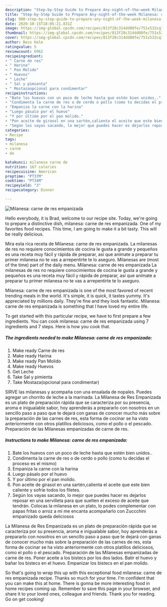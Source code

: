 ```yaml
---
description: "Step-by-Step Guide to Prepare Any-night-of-the-week Milanesa: carne de res empanizada"
title: "Step-by-Step Guide to Prepare Any-night-of-the-week Milanesa: carne de res empanizada"
slug: 980-step-by-step-guide-to-prepare-any-night-of-the-week-milanesa-carne-de-res-empanizada
date: 2020-10-15T18:05:21.831Z
image: https://img-global.cpcdn.com/recipes/813f28c314dd80fe/751x532cq70/milanesa-carne-de-res-empanizada-foto-principal.jpg
thumbnail: https://img-global.cpcdn.com/recipes/813f28c314dd80fe/751x532cq70/milanesa-carne-de-res-empanizada-foto-principal.jpg
cover: https://img-global.cpcdn.com/recipes/813f28c314dd80fe/751x532cq70/milanesa-carne-de-res-empanizada-foto-principal.jpg
author: Bess Hale
ratingvalue: 5
reviewcount: 6962
recipeingredient:
- " Carne de res"
- " Harina"
- " Pan Molido"
- " Huevos"
- " Leche"
- " Sal y pimienta"
- " Mostazaopcional para condimentar"
recipeinstructions:
- "Bate los huevos con un poco de leche hasta que estén bien unidos.."
- "Condimenta la carne de res o de cerdo o pollo (como tu decidas el proceso es el mismo)"
- "Empaniza la carne con la harina"
- "Luego pásalo por el huevo"
- "Y por último por el pan molido."
- "Pon aceite de girasol en una sartén,calienta el aceite que este bien caliente y sofríe todos los filetes."
- "Según los vayas sacando, lo mejor que puedes hacer es dejarlos reposar en una servilleta para que suelten el exceso de aceite que tendrán. Colocas la milanesa en un plato, lo podes complementar con papas fritas o arroz a mi me encanta acompañarlo con Zuccchini empanizado queda deliciosos"
categories:
- Recipe
tags:
- milanesa
- carne
- de

katakunci: milanesa carne de 
nutrition: 167 calories
recipecuisine: American
preptime: "PT37M"
cooktime: "PT34M"
recipeyield: "3"
recipecategory: Dinner

---
```



![Milanesa: carne de res empanizada](https://img-global.cpcdn.com/recipes/813f28c314dd80fe/751x532cq70/milanesa-carne-de-res-empanizada-foto-principal.jpg)

Hello everybody, it is Brad, welcome to our recipe site. Today, we're going to prepare a distinctive dish, milanesa: carne de res empanizada. One of my favorites food recipes. This time, I am going to make it a bit tasty. This will be really delicious.

Mira esta rica receta de Milanesa: carne de res empanizada. La milanesas de res no requiere conocimientos de cocina le gusta a grande y pequeños es una receta muy fácil y rápida de preparar, así que anímate a preparar tu primer milanesa no te vas a arrepentirte te lo aseguro. Milanesas are (most of the time) part of the daily menu. Milanesa: carne de res empanizada La milanesas de res no requiere conocimientos de cocina le gusta a grande y pequeños es una receta muy fácil y rápida de preparar, así que anímate a preparar tu primer milanesa no te vas a arrepentirte te lo aseguro.

Milanesa: carne de res empanizada is one of the most favored of recent trending meals in the world. It's simple, it is quick, it tastes yummy. It's appreciated by millions daily. They're fine and they look fantastic. Milanesa: carne de res empanizada is something that I have loved my entire life.


To get started with this particular recipe, we have to first prepare a few ingredients. You can cook milanesa: carne de res empanizada using 7 ingredients and 7 steps. Here is how you cook that.

<!--inarticleads1-->

##### The ingredients needed to make Milanesa: carne de res empanizada:

1. Make ready  Carne de res
1. Make ready  Harina
1. Make ready  Pan Molido
1. Make ready  Huevos
1. Get  Leche
1. Take  Sal y pimienta
1. Take  Mostaza(opcional para condimentar)


SIRVE las milanesas y acompaña con una ensalada de nopales. Puedes agregar un chorrito de leche a la marinada. La Milanesa de Res Empanizada es un plato de preparación rápida que se caracteriza por su presencia, aroma e inigualable sabor, hoy aprenderás a prepararlo con nosotros en un sencillo paso a paso que te dejará con ganas de conocer mucho más sobre la preparación de las carnes de res, esta forma de cocinar se ha visto anteriormente con otros platillos deliciosos, como el pollo o el pescado. Preparación de las Milanesas empanizadas de carne de res. 

<!--inarticleads2-->

##### Instructions to make Milanesa: carne de res empanizada:

1. Bate los huevos con un poco de leche hasta que estén bien unidos..
1. Condimenta la carne de res o de cerdo o pollo (como tu decidas el proceso es el mismo)
1. Empaniza la carne con la harina
1. Luego pásalo por el huevo
1. Y por último por el pan molido.
1. Pon aceite de girasol en una sartén,calienta el aceite que este bien caliente y sofríe todos los filetes.
1. Según los vayas sacando, lo mejor que puedes hacer es dejarlos reposar en una servilleta para que suelten el exceso de aceite que tendrán. Colocas la milanesa en un plato, lo podes complementar con papas fritas o arroz a mi me encanta acompañarlo con Zuccchini empanizado queda deliciosos


La Milanesa de Res Empanizada es un plato de preparación rápida que se caracteriza por su presencia, aroma e inigualable sabor, hoy aprenderás a prepararlo con nosotros en un sencillo paso a paso que te dejará con ganas de conocer mucho más sobre la preparación de las carnes de res, esta forma de cocinar se ha visto anteriormente con otros platillos deliciosos, como el pollo o el pescado. Preparación de las Milanesas empanizadas de carne de res. Poner aceite a los bistecs por los dos lados. Batir el huevo y bañar los bistecs en el huevo. Empanizar los bistecs en el pan molido. 

So that's going to wrap this up with this exceptional food milanesa: carne de res empanizada recipe. Thanks so much for your time. I'm confident that you can make this at home. There is gonna be more interesting food in home recipes coming up. Remember to save this page in your browser, and share it to your loved ones, colleague and friends. Thank you for reading. Go on get cooking!
